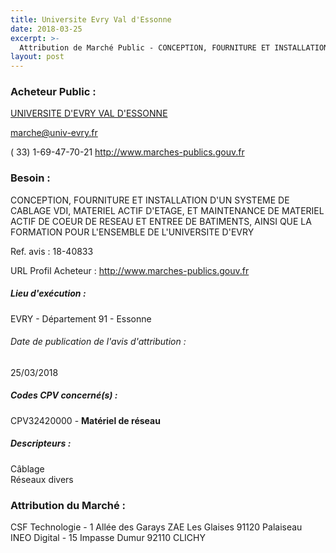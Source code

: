 ```yaml
---
title: Universite Evry Val d'Essonne
date: 2018-03-25
excerpt: >-
  Attribution de Marché Public - CONCEPTION, FOURNITURE ET INSTALLATION D'UN SYSTEME DE CABLAGE VDI, MATERIEL ACTIF DE POUR L'ENSEMBLE DE L'UNIVERSITE D'EVRY
layout: post
---
```


### Acheteur Public : 
<a href="/acheteur-32/siren-199119751"> UNIVERSITE D'EVRY VAL D'ESSONNE</a><br/>



marche@univ-evry.fr

( 33) 1-69-47-70-21
http://www.marches-publics.gouv.fr
### Besoin :

CONCEPTION, FOURNITURE ET INSTALLATION D'UN SYSTEME DE CABLAGE VDI, MATERIEL ACTIF D'ETAGE, ET MAINTENANCE DE MATERIEL ACTIF DE COEUR DE RESEAU ET ENTREE DE BATIMENTS, AINSI QUE LA FORMATION POUR L'ENSEMBLE DE L'UNIVERSITE D'EVRY

Ref. avis : 18-40833

URL Profil Acheteur : http://www.marches-publics.gouv.fr

##### Lieu d'exécution :

EVRY - Département 91 - Essonne

###### Date de publication de l'avis d'attribution : 
25/03/2018

##### Codes CPV concerné(s) :
CPV32420000 - **Matériel de réseau** <br/>

##### Descripteurs :
Câblage <br/>
Réseaux divers <br/>

### Attribution du Marché :
CSF Technologie - 1 Allée des Garays ZAE Les Glaises 91120 Palaiseau <br/>
INEO Digital - 15 Impasse Dumur 92110 CLICHY <br/>
